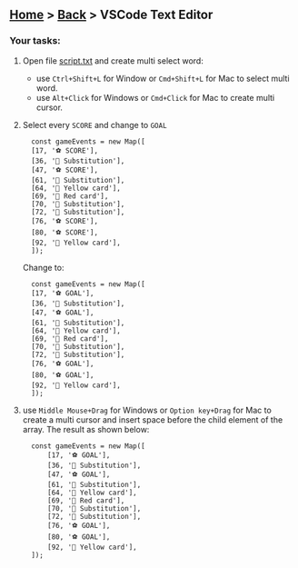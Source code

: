 ## [Home](../../../README.md) > [Back](../lesson.md) > VSCode Text Editor

### Your tasks:

1. Open file [script.txt](script.txt) and create multi select word:
   - use `Ctrl+Shift+L` for Window or `Cmd+Shift+L` for Mac to select multi word.
   - use `Alt+Click` for Windows or `Cmd+Click` for Mac to create multi cursor.
2. Select every `SCORE` and change to `GOAL`

   ```
     const gameEvents = new Map([
     [17, '⚽ SCORE'],
     [36, '🔁 Substitution'],
     [47, '⚽ SCORE'],
     [61, '🔁 Substitution'],
     [64, '🔶 Yellow card'],
     [69, '🔴 Red card'],
     [70, '🔁 Substitution'],
     [72, '🔁 Substitution'],
     [76, '⚽ SCORE'],
     [80, '⚽ SCORE'],
     [92, '🔶 Yellow card'],
     ]);
   ```

   Change to:

   ```
     const gameEvents = new Map([
     [17, '⚽ GOAL'],
     [36, '🔁 Substitution'],
     [47, '⚽ GOAL'],
     [61, '🔁 Substitution'],
     [64, '🔶 Yellow card'],
     [69, '🔴 Red card'],
     [70, '🔁 Substitution'],
     [72, '🔁 Substitution'],
     [76, '⚽ GOAL'],
     [80, '⚽ GOAL'],
     [92, '🔶 Yellow card'],
     ]);
   ```

3. use `Middle Mouse+Drag` for Windows or `Option key+Drag` for Mac to create a multi cursor and insert space before the child element of the array. The result as shown below:
   ```
     const gameEvents = new Map([
         [17, '⚽ GOAL'],
         [36, '🔁 Substitution'],
         [47, '⚽ GOAL'],
         [61, '🔁 Substitution'],
         [64, '🔶 Yellow card'],
         [69, '🔴 Red card'],
         [70, '🔁 Substitution'],
         [72, '🔁 Substitution'],
         [76, '⚽ GOAL'],
         [80, '⚽ GOAL'],
         [92, '🔶 Yellow card'],
     ]);
   ```
